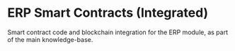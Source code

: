 # ERP Smart Contracts (Integrated)

Smart contract code and blockchain integration for the ERP module, as part of the main knowledge-base.
